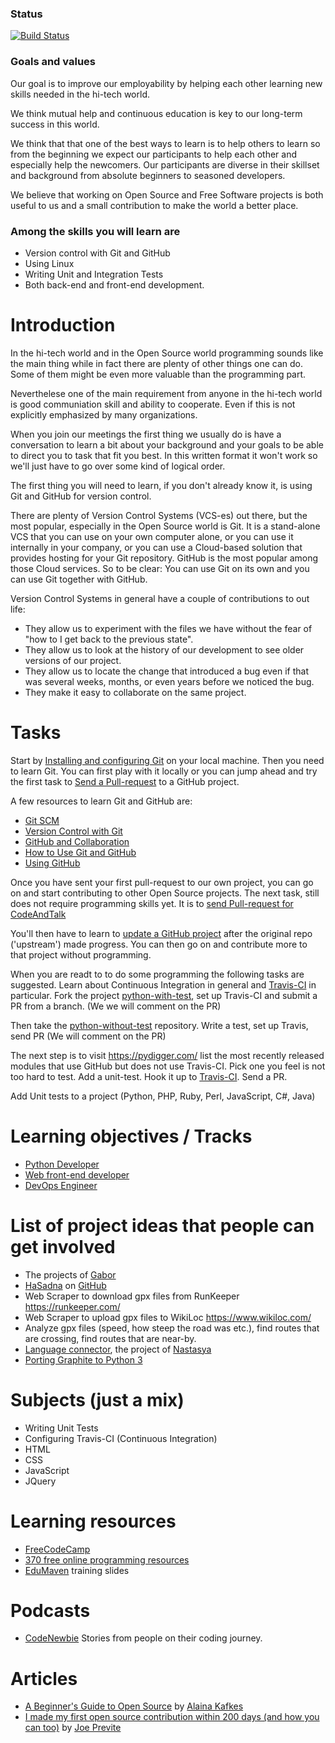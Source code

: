 ### Status
[![Build Status](https://travis-ci.org/szabgab/modiin-co-learning.png)](https://travis-ci.org/szabgab/modiin-co-learning)

### Goals and values

Our goal is to improve our employability by helping each other learning new skills needed in the hi-tech world.

We think mutual help and continuous education is key to our long-term success in this world.

We think that that one of the best ways to learn is to help others to learn so from the beginning we expect our participants to help each other and especially help the newcomers.
Our participants are diverse in their skillset and background from absolute beginners to seasoned
developers.

We believe that working on Open Source and Free Software projects is both useful to us and a small contribution to make the world a better place.

### Among the skills you will learn are

* Version control with Git and GitHub
* Using Linux
* Writing Unit and Integration Tests
* Both back-end and front-end development.

# Introduction

In the hi-tech world and in the Open Source world programming sounds like the main thing while in fact there are plenty of other things one can do.
Some of them might be even more valuable than the programming part.

Neverthelese one of the main requirement from anyone in the hi-tech world is good communiation skill and ability to cooperate. Even if this is not
explicitly emphasized by many organizations.

When you join our meetings the first thing we usually do is have a conversation to learn a bit about your background and your goals to be able to
direct you to task that fit you best. In this written format it won't work so we'll just have to go over some kind of logical order.

The first thing you will need to learn, if you don't already know it, is using Git and GitHub for version control.

There are plenty of Version Control Systems (VCS-es) out there, but the most popular, especially in the Open Source world is Git.
It is a stand-alone VCS that you can use on your own computer alone, or you can use it internally in your company, or you can use a Cloud-based
solution that provides hosting for your Git repository. GitHub is the most popular among those Cloud services.
So to be clear: You can use Git on its own and you can use Git together with GitHub.

Version Control Systems in general have a couple of contributions to out life:
* They allow us to experiment with the files we have without the fear of "how to I get back to the previous state".
* They allow us to look at the history of our development to see older versions of our project.
* They allow us to locate the change that introduced a bug even if that was several weeks, months, or even years before we noticed the bug.
* They make it easy to collaborate on the same project.


# Tasks

Start by [Installing and configuring Git](docs/install_git.md) on your local machine.
Then you need to learn Git. You can first play with it locally or you can jump ahead and try the first task to [Send a Pull-request](docs/pull_request.md) to a GitHub project.

A few resources to learn Git and GitHub are:
* [Git SCM](https://git-scm.com/)
* [Version Control with Git](https://www.udacity.com/course/version-control-with-git--ud123)
* [GitHub and Collaboration](https://www.udacity.com/course/github-collaboration--ud456)
* [How to Use Git and GitHub](https://classroom.udacity.com/courses/ud775)
* [Using GitHub](https://guides.github.com/activities/hello-world/)

Once you have sent your first pull-request to our own project, you can go on and start contributing to other Open Source projects.
The next task, still does not require programming skills yet. It is to [send Pull-request for CodeAndTalk](docs/pull_request_for_cat.md)

You'll then have to learn to [update a GitHub project](docs/update_project.md) after the original repo ('upstream') made progress.
You can then go on and contribute more to that project without programming.

When you are readt to to do some programming the following tasks are suggested.
Learn about Continuous Integration in general and [Travis-CI](docs/travis-ci.md) in particular.
Fork the project [python-with-test](https://github.com/szabgab/co-learning-python-with-test), set up Travis-CI and submit a PR from a branch. (We we will comment on the PR)

Then take the [python-without-test](https://github.com/szabgab/co-learning-python-without-test) repository. Write a test, set up Travis, send PR (We will comment on the PR)

The next step is to visit https://pydigger.com/ list the most recently released modules that use GitHub but does not use Travis-CI.
Pick one you feel is not too hard to test. Add a unit-test.  Hook it up to [Travis-CI](docs/TRAVIS-CI.md). Send a PR.

Add Unit tests to a project (Python, PHP, Ruby, Perl, JavaScript, C#, Java)

# Learning objectives / Tracks

* [Python Developer](docs/python.md)
* [Web front-end developer](docs/front_end_developer.md)
* [DevOps Engineer](docs/devops_engineer.md)

# List of project ideas that people can get involved

* The projects of [Gabor](https://github.com/szabgab/) 
* [HaSadna](http://www.hasadna.org.il/) on [GitHub](https://github.com/hasadna/)
* Web Scraper to download gpx files from RunKeeper https://runkeeper.com/
* Web Scraper to upload gpx files to WikiLoc https://www.wikiloc.com/
* Analyze gpx files (speed, how steep the road was etc.), find routes that are crossing, find routes that are near-by.
* [Language connector](https://github.com/poplardown/langconnector), the project of [Nastasya](https://github.com/poplardown)
* [Porting Graphite to Python 3](https://github.com/graphite-project/graphite-web/issues/750)


# Subjects (just a mix)

* Writing Unit Tests
* Configuring Travis-CI (Continuous Integration)
* HTML
* CSS
* JavaScript
* JQuery

# Learning resources
* [FreeCodeCamp](https://www.freecodecamp.com/)
* [370 free online programming resources](https://medium.freecodecamp.com/370-free-online-programming-computer-science-courses-you-can-start-this-month-fc5b9867769e)
* [EduMaven](https://edumaven.com/) training slides

# Podcasts
* [CodeNewbie](http://www.codenewbie.org/) Stories from people on their coding journey.

# Articles
* [A Beginner's Guide to Open Source](https://medium.com/clarifai-champions/99-pr-oblems-a-beginners-guide-to-open-source-abc1b867385a) by [Alaina Kafkes](https://github.com/alainakafkes)
* [I made my first open source contribution within 200 days (and how you can too)](https://medium.freecodecamp.org/i-made-my-first-open-source-contribution-within-200-days-and-how-you-can-too-4d5bdbd63fad) by [Joe Previte](https://github.com/jjprevite)

